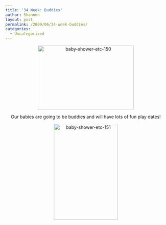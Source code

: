 ```yaml
---
title: '34 Week: Buddies'
author: Shannon
layout: post
permalink: /2009/06/34-week-buddies/
categories:
  - Uncategorized
---
```

<p style="text-align: center;">
  <a href="http://braunerpots.com/blog/wp-content/uploads/2009/06/baby-shower-etc-150.jpg"><img class="size-medium wp-image-593 aligncenter" title="baby-shower-etc-150" src="http://braunerpots.com/blog/wp-content/uploads/2009/06/baby-shower-etc-150-300x200.jpg" alt="baby-shower-etc-150" width="300" height="200" /> </a>
</p>

<p style="text-align: center;">
  Our babies are going to be buddies and will have lots of fun play dates!
</p>

<p style="text-align: center;">
  <a href="http://braunerpots.com/blog/wp-content/uploads/2009/06/baby-shower-etc-151.jpg"><img class="size-medium wp-image-594 aligncenter" title="baby-shower-etc-151" src="http://braunerpots.com/blog/wp-content/uploads/2009/06/baby-shower-etc-151-200x300.jpg" alt="baby-shower-etc-151" width="200" height="300" /></a>
</p>